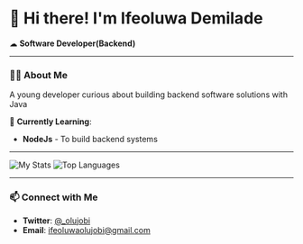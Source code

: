 # 👋 Hi there! I'm Ifeoluwa Demilade  

☁ **Software Developer(Backend)** 

---

### 👨‍💻 About Me

A young developer curious about building backend software solutions with Java

🌱 **Currently Learning**:  
- **NodeJs** - To build backend systems


---

<img alt='My Stats'  src='https://github-readme-stats.vercel.app/api?username=OIDemi&show_icons=true&theme=dark'/>
<img alt='Top Languages'  src='https://github-readme-stats.vercel.app/api/top-langs/?username=OIDemi&layout=compact'/>

---

### 📫 Connect with Me  
- **Twitter**: [@_olujobi](https://x.com/_olujobi)  
- **Email**: ifeoluwaolujobi@gmail.com

<!---
OIDemi/OIDemi is a ✨ special ✨ repository because its `README.md` (this file) appears on your GitHub profile.
You can click the Preview link to take a look at your changes.
--->
